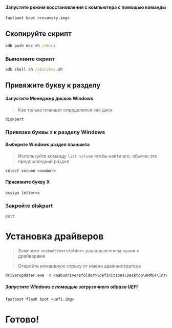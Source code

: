 ﻿#### Запустите режим восстановления с компьютера с помощью команды

```cmd
fastboot boot <recovery.img>
```

## Скопируйте скрипт

```cmd
adb push msc.sh /sbin/
```

### Выполните скрипт

```cmd
adb shell sh /sbin/msc.sh
```

## Привяжите букву к разделу

#### Запустите Менеджер дисков Windows

> Как только планшет определился как диск

```cmd
diskpart
```


### Привязка буквы `X` к разделу Windows

#### Выберите Windows раздел планшета
> Используйте команду `list volume` чтобы найти его, обычно это предпоследний раздел
```diskpart
select volume <number>
```

#### Привяжите букву X
```diskpart
assign letter=x
```

### Закройте diskpart
```diskpart
exit
```


# Установка драйверов

> Замените `<nabudriversfolder>` расположением папки с драйверами

> Откройте командную строку от имени администратора

```cmd
driverupdater.exe -d <nabudriversfolder>\definitions\Desktop\ARM64\Internal\nabu.txt -r <nabudriversfolder> -p X:
```


##### Запустите Windows с помощью загрузочного образа UEFI  #####

```
fastboot flash boot <uefi.img>
```


# Готово!
